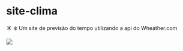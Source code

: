 # site-clima
:sunny: :snowflake: Um site de previsão do tempo utilizando a api do Wheather.com

![](https://i.imgur.com/ZoLuTUs.png)
